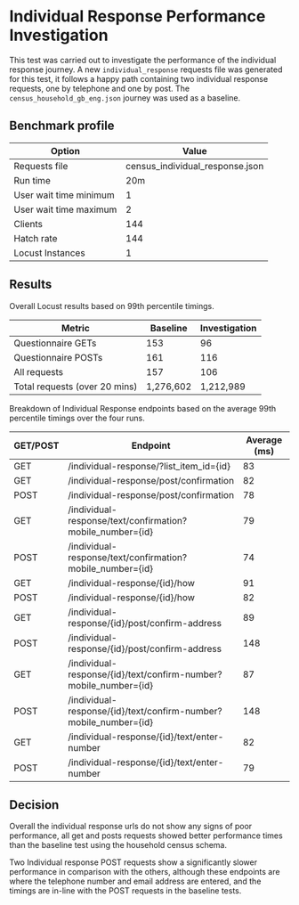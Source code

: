 # Individual Response Performance Investigation

This test was carried out  to investigate the performance of the individual response journey. A new `individual_response` requests file was generated for this test, it follows a happy path containing two individual response requests, one by telephone and one by post. The `census_household_gb_eng.json` journey was used as a baseline.

## Benchmark profile

| Option                 | Value                        |
| ---------------------- | ---------------------------- |
| Requests file          | census_individual_response.json |
| Run time               | 20m                          |
| User wait time minimum | 1                            |
| User wait time maximum | 2                            |
| Clients                | 144                         |
| Hatch rate             | 144                          |
| Locust Instances       | 1                            |

## Results

Overall Locust results based on 99th percentile timings.


| Metric | Baseline | Investigation |
|--------|----------|---------------|
| Questionnaire GETs | 153 | 96 |
| Questionnaire POSTs | 161 | 116 |
| All requests | 157 | 106 |
| Total requests (over 20 mins) | 1,276,602 | 1,212,989 |


Breakdown of Individual Response endpoints based on the average 99th percentile timings over the four runs.

| GET/POST | Endpoint|  Average (ms) |
|---------------------|------------------|-------------------|
| GET | /individual-response/?list_item_id={id} | 83 |
| GET | /individual-response/post/confirmation | 82 |
| POST | /individual-response/post/confirmation | 78 |
| GET | /individual-response/text/confirmation?mobile_number={id} | 79 |
| POST | /individual-response/text/confirmation?mobile_number={id} | 74 |
| GET | /individual-response/{id}/how | 91 |
| POST | /individual-response/{id}/how | 82 |
| GET | /individual-response/{id}/post/confirm-address | 89 |
| POST | /individual-response/{id}/post/confirm-address | 148 |
| GET | /individual-response/{id}/text/confirm-number?mobile_number={id} | 87 |
| POST | /individual-response/{id}/text/confirm-number?mobile_number={id} | 148 |
| GET | /individual-response/{id}/text/enter-number | 82 |
| POST | /individual-response/{id}/text/enter-number | 79 |


## Decision
Overall the individual response urls do not show any signs of poor performance, all get and posts requests showed better performance times than the baseline test using the household census schema.

Two Individual response POST requests show a significantly slower performance in comparison with the others, although these endpoints are where the telephone number and email address are entered, and the timings are in-line with the POST requests in the baseline tests.